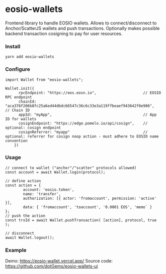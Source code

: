 # eosio-wallets
Frontend library to handle EOSIO wallets.
Allows to connect/disconnect to Anchor/ScatterJS wallets and push transactions.
Optionally makes possible backend transaction cosigning to pay for user resources.


### Install
```
yarn add eosio-wallets
```

### Configure
```
import Wallet from "eosio-wallets";

Wallet.init({
      rpcEndpoint: "https://eos.eosn.io",                     // EOSIO RPC endpoint
      chainId: "aca376f206b8fc25a6ed44dbdc66547c36c6c33e3a119ffbeaef943642f0e906",   // Chain ID
      appId: "myApp",                                         // App ID for wallets
      cosignEndpoint: "https://edge.pomelo.io/api/cosign",    // optional: cosign endpoint
      cosignReferrer: "myapp"                                 // optional: referrer for cosign noop action - must adhere to EOSIO name convention
    })
```

### Usage
```
// connect to wallet ("anchor"/"scatter" protocols allowed)
const account = await Wallet.login(protocol);

// define action
const action = {
        account: 'eosio.token',
        name: 'transfer',
        authorization: [{ actor: 'fromaccount', permission: 'active' }],
        data: { 'fromaccount', 'toaccount', '0.0001 EOS', 'memo` }
};
// push the action
const trxId = await Wallet.pushTransaction( [action], protocol, true );

// disconnect
await Wallet.logout();
```

### Example
Demo: https://eosio-wallet.vercel.app/
Source code: https://github.com/dotGems/eosio-wallets-ui